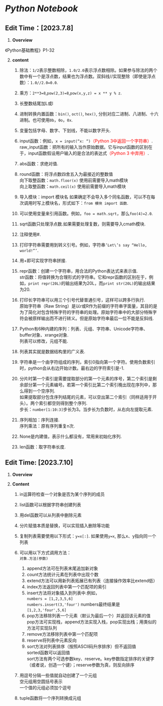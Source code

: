 # ***Python Notebook***
## Edit Time：[2023.7.8]

1. **Overview**
   
《Python基础教程》P1-32

2. **content**
   
   1. 除法：`1/2`表示整数相除，`1.0/2.0`表示浮点数相除。如果参与除法的两个数中有一个是浮点数，结果也为浮点数。双斜线//实现整除（即使是浮点数）：`1.0//2.0=0.0`.
   
   2. 乘方：`2**3=8`,`pow(2,3)=8`,`pow(x,y,z) = x ** y % z`.
   
   3. 长整数结尾加L或l
   
   4. 进制转换内置函数：`bin()`, `oct()`, `hex()`, 分别对应二进制、八进制、十六进制。也可使用`0b`，`0o`，`0x`.
   
   5. 变量包括字母、数字、下划线，不能以数字开头.
   
   6. input函数：例如，`x = input(“x: “)`<span style="color:red;">（Python 3中返回一个字符串）</span>.  
   raw_input函数：把所有的输入当作原始数据。它与input函数的区别在于，input函数假设用户输入的是合法的表达式<span style="color:red;">（Python 3 中弃用）</span>.

   7. abs函数：求绝对值.
   
   8. round函数：将浮点数四舍五入为最接近的整数值  
   向下取整函数：`math.floor(x)` 使用前需要导入math模块  
   向上取整函数：`math.ceil(x)` 使用前需要导入math模块

   9. 导入模块：import 模块名  如果确定不会导入多个同名函数，可以不在每次调用时写上模块名，形式如下：`from 模块 import 函数`.

   10. 可以使用变量来引用函数。例如，`foo = math.sqrt`，那么`foo(4)=2.0`.

   11. sqrt函数只处理浮点数.如果需要处理复数，则需要导入cmath模块.

   12. 注释使用#.
   
   13. 打印字符串需要用到转义引号。例如，字符串`’Let\’s say “Hello, world!”’`.
   
   14. 用+即可实现字符串拼接.

   15. repr函数：创建一个字符串，用合法的Python表达式来表示值.  
   str函数：将值转换为合理形式的字符串。它和repr函数的区别在于，例如，`print repr(20L)`的输出结果为20L，而`print str(20L)`的输出结果为20.

   16. 打印长字符串可以用三个引号代替普通引号，这样可以跨多行执行.  
   原始字符串（Raw String）是以r或R作为前缀的字符串字面量，其目的是为了简化对包含特殊字符的字符串的处理。原始字符串中的大部分特殊字符会被原样输出而不进行转义。但是原始字符串最后一位不能是反斜线.

   17. Python有6种内建的序列：列表、元组、字符串、Unicode字符串、buffer对象、xrange对象.  
   列表可以修改，元组不能.

   18. 列表其实就是数据结构里的广义表.

   19. 字符串是一个由字符组成的序列，索引0指向第一个字符。使用负数索引时，python会从右边开始计数。最右边的字符索引是-1.

   20. 分片时第一个索引是需要提取部分的第一个元素的序号，第二个索引是剩余部分第一个元素编号。若第一个索引比第二个索引晚出现在序列中，那么得到一个空序列.  
   如果提取部分包含序列结尾的元素，可以空出第二个索引（同样适用于开头）。两个索引都空则得到整个序列.  
   步长：`number[1:10:3]`步长为3。当步长为负数时，从右向左提取元素.

   21. 序列相加：序列连接.  
   序列乘法：原有序列重复n次.

   22. None是内建值，表示什么都没有，常用来初始化序列.

   23. len函数：取字符串长度.
   
## Edit Time: [2023.7.10]

1. **Overview**

2. **Content**
   
    1. in运算符检查一个对象是否为某个序列的成员

    2. list函数可以根据字符串创建列表

    3. 用del函数可以从列表中删除元素

    4. 分片赋值本质是替换，可以实现插入删除等功能  
   
    5. 复制列表需要使用以下形式：`y=x[:]`. 如果使用`y=x`, 那么x、y指向同一个列表

    6. 可以用以下方式调用方法：  
       `对象.方法(参数)`  
       1. append方法可在列表末尾追加新对象  
       2. count方法统计元素在列表中出现个数  
       3. extend方法可以用新列表拓展已有列表（连接操作效率比extend低）  
       4. index方法返回列表中第一个匹配项的索引  
       5. insert方法将对象插入到列表中.例如，  
       `numbers = [1,2,3,5,6]`  
       `numbers.insert(3,'four')`
       numbers最终结果是`[1,2,3,'four',5,6]`
       6. pop方法移除列表一个元素（默认为最后一个）并返回该元素的值  
       pop方法可实现栈，append方法实现入栈，pop实现出栈；用类似的方法可实现队列
       7. remove方法移除列表中第一个匹配项
       8. reserve将列表中元素反向
       9. sort方法对列表排序（按照ASCII码升序排序）但不返回值  
       sorted函数可以返回值  
       sort方法有两个可选参数key、reserve。key参数指定排序的关键字（或者说，创造一个键）；reserve参数为真，则反向排序

      7. 用逗号分隔一些值就自动创建了一个元组  
      空元组用空圆括号表示  
      一个值的元组必须加个逗号

      8. tuple函数将一个序列转换成元组
